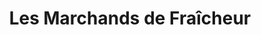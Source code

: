 ---
title: "Les Marchands de Fraîcheur"
url: /montreal/les-marchands-de-fraicheur/
shop: hairdresser
---